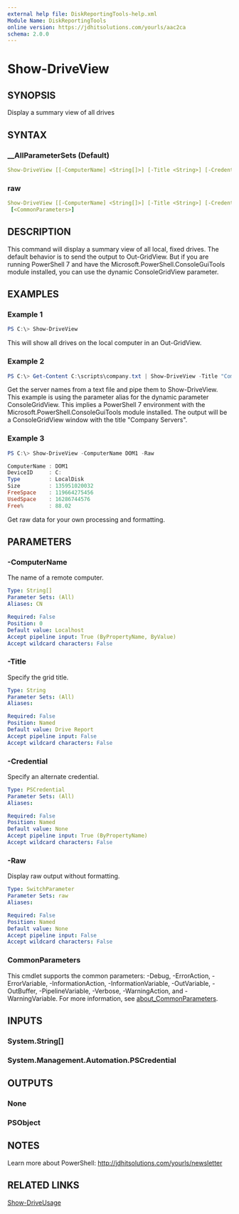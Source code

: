 ```yaml
---
external help file: DiskReportingTools-help.xml
Module Name: DiskReportingTools
online version: https://jdhitsolutions.com/yourls/aac2ca
schema: 2.0.0
---
```


# Show-DriveView

## SYNOPSIS

Display a summary view of all drives

## SYNTAX

### __AllParameterSets (Default)

```yaml
Show-DriveView [[-ComputerName] <String[]>] [-Title <String>] [-Credential <PSCredential>] [<CommonParameters>]
```

### raw

```yaml
Show-DriveView [[-ComputerName] <String[]>] [-Title <String>] [-Credential <PSCredential>] [-Raw]
 [<CommonParameters>]
```

## DESCRIPTION

This command will display a summary view of all local, fixed drives. The default behavior is to send the output to Out-GridView. But if you are running PowerShell 7 and have the Microsoft.PowerShell.ConsoleGuiTools module installed, you can use the dynamic ConsoleGridView parameter.

## EXAMPLES

### Example 1

```powershell
PS C:\> Show-DriveView
```

This will show all drives on the local computer in an Out-GridView.

### Example 2

```powershell
PS C:\> Get-Content C:\scripts\company.txt | Show-DriveView -Title "Company Servers" -cgv
```

Get the server names from a text file and pipe them to Show-DriveView. This example is using the parameter alias for the dynamic parameter ConsoleGridView. This implies a PowerShell 7 environment with the Microsoft.PowerShell.ConsoleGuiTools module installed. The output will be a ConsoleGridView window with the title "Company Servers".

### Example 3

```powershell
PS C:\> Show-DriveView -ComputerName DOM1 -Raw

ComputerName : DOM1
DeviceID     : C:
Type         : LocalDisk
Size         : 135951020032
FreeSpace    : 119664275456
UsedSpace    : 16286744576
Free%        : 88.02
```

Get raw data for your own processing and formatting.

## PARAMETERS

### -ComputerName

The name of a remote computer.

```yaml
Type: String[]
Parameter Sets: (All)
Aliases: CN

Required: False
Position: 0
Default value: Localhost
Accept pipeline input: True (ByPropertyName, ByValue)
Accept wildcard characters: False
```

### -Title

Specify the grid title.

```yaml
Type: String
Parameter Sets: (All)
Aliases:

Required: False
Position: Named
Default value: Drive Report
Accept pipeline input: False
Accept wildcard characters: False
```

### -Credential

Specify an alternate credential.

```yaml
Type: PSCredential
Parameter Sets: (All)
Aliases:

Required: False
Position: Named
Default value: None
Accept pipeline input: True (ByPropertyName)
Accept wildcard characters: False
```

### -Raw

Display raw output without formatting.

```yaml
Type: SwitchParameter
Parameter Sets: raw
Aliases:

Required: False
Position: Named
Default value: None
Accept pipeline input: False
Accept wildcard characters: False
```

### CommonParameters

This cmdlet supports the common parameters: -Debug, -ErrorAction, -ErrorVariable, -InformationAction, -InformationVariable, -OutVariable, -OutBuffer, -PipelineVariable, -Verbose, -WarningAction, and -WarningVariable. For more information, see [about_CommonParameters](http://go.microsoft.com/fwlink/?LinkID=113216).

## INPUTS

### System.String[]

### System.Management.Automation.PSCredential

## OUTPUTS

### None

### PSObject

## NOTES

Learn more about PowerShell: http://jdhitsolutions.com/yourls/newsletter

## RELATED LINKS

[Show-DriveUsage](Show-DriveUsage.md)
